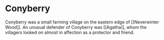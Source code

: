 # Conyberry
Conyberry was a small farming village on the eastern edge of [[Neverwinter Wood]]. An unusual defender of Conyberry was [[Agatha]], whom the villagers looked on almost in affection as a protector and friend.